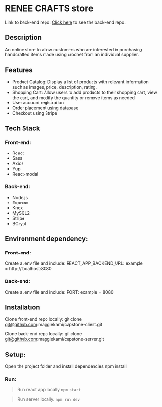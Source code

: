 # RENEE CRAFTS store

Link to back-end repo:
[Click here](git@github.com:maggiekami/capstone-server.git) to see the back-end repo.

## Description

An online store to allow customers who are interested in purchasing handcrafted items made using crochet from an individual supplier.

## Features

- Product Catalog: Display a list of products with relevant information such as images, price, description, rating.
- Shopping Cart: Allow users to add products to their shopping cart, view the cart, and modify the quantity or remove items as needed
- User account registration
- Order placement using database
- Checkout using Stripe

## Tech Stack

### Front-end:

- React
- Sass
- Axios
- Yup
- React-modal

### Back-end:

- Node.js
- Express
- Knex
- MySQL2
- Stripe
- BCrypt

## Environment dependency:

### Front-end:

Create a .env file and include:
REACT_APP_BACKEND_URL: example = http://localhost:8080

### Back-end:

Create a .env file and include:
PORT: example = 8080

## Installation

Clone front-end repo locally:
git clone git@github.com:maggiekami/capstone-client.git

Clone back-end repo locally:
git clone git@github.com:maggiekami/capstone-server.git

## Setup:

Open the project folder and install dependencies
npm install

### Run:

> Run react app locally
> `npm start`

> Run server locally.
> `npm run dev`
